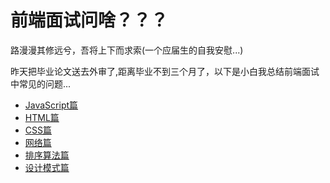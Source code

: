 
# 前端面试问啥？？？

路漫漫其修远兮，吾将上下而求索(一个应届生的自我安慰...)

昨天把毕业论文送去外审了,距离毕业不到三个月了，以下是小白我总结前端面试中常见的问题... 

* [JavaScript篇](./JavaScript.md)
* [HTML篇](./HTML.md)
* [CSS篇](./CSS.md)
* [网络篇](./NETWORK.md)
* [排序算法篇](./SORT.md)
* [设计模式篇](./DesignMode.md)




